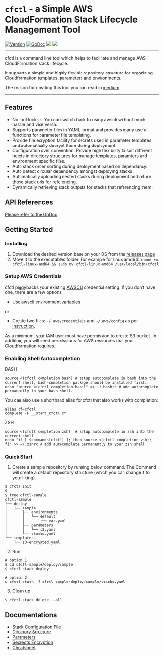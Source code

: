 # `cfctl` - a Simple AWS CloudFormation Stack Lifecycle Management Tool
[![Version](https://img.shields.io/github/v/release/liangrog/cfctl)](https://github.com/liangrog/cfctl/releases)
[![GoDoc](https://godoc.org/github.com/liangrog/cfctl?status.svg)](https://godoc.org/github.com/liangrog/cfctl)
![](https://github.com/liangrog/cfctl/workflows/Development/badge.svg)
![](https://github.com/liangrog/cfctl/workflows/Release/badge.svg)

----

cfctl is a command line tool which helps to facilitate and manage AWS CloudFormation stack lifecycle. 

It supports a simple and highly flexible repository structure for organising Cloudformation templates, parameters and environments. 

The reason for creating this tool you can read in [medium](https://itnext.io/from-lmdo-to-cfctl-the-journey-of-developing-a-devops-tool-13b5d3ba211e)

----

## Features

- No tool lock-in. You can switch back to using awscli without much hassle and vice versa.
- Supports parameter files in YAML format and provides many useful functions for parameter file templating.
- Provide file ecryption facility for secrets used in parameter templates and automatically decrypt them during deployment.
- Configuration over convention. Provide high flexibility to suit different needs in directory structures for manage templates, paramters and environment specific files.
- Auto stack order sorting during deployment based on dependancy.
- Auto detect circular dependency amongst deploying stacks.
- Automatically uploading nested stacks during deployment and return those stack urls for referencing.
- Dynamically retrieving stack outputs for stacks that referencing them.


## API References  
[Please refer to the GoDoc](https://godoc.org/github.com/liangrog/cfctl)

## Getting Started
### Installing
1. Download the desired version base on your OS from the [releases page](https://github.com/liangrog/cfctl/releases)
2. Move it to the executables folder. For example for linux amd64: `chmod +x cfctl-linux-amd64 && sudo mv cfctl-linux-amd64 /usr/local/bin/cfctl`


### Setup AWS Credentials
cfctl piggybacks your existing [AWSCLI](https://aws.amazon.com/cli/) credential setting. If you don't have one, there are a few options:
- Use awscli environment [variables](https://docs.aws.amazon.com/cli/latest/userguide/cli-configure-envvars.html)

or

- Create two files: `~/.aws/credentials` and `~/.aws/config` as per [instruction](https://docs.aws.amazon.com/cli/latest/userguide/cli-configure-files.html). 

As a minimum, your IAM user must have permission to create S3 bucket. In addition, you will need permissions for AWS resources that your Cloudformation requires.

### Enabling Shell Autocompletion
BASH

```
source <(cfctl completion bash) # setup autocomplete in bash into the current shell, bash-completion package should be installed first.
echo "source <(cfctl completion bash)" >> ~/.bashrc # add autocomplete permanently to your bash shell.
```

You can also use a shorthand alias for cfctl that also works with completion:
```
alias cf=cfctl
complete -F __start_cfctl cf
```

ZSH

```
source <(cfctl completion zsh)  # setup autocomplete in zsh into the current shell
echo "if [ $commands[cfctl] ]; then source <(cfctl completion zsh); fi" >> ~/.zshrc # add autocomplete permanently to your zsh shell
```

### Quick Start
1. Create a sample repository by running below command. The Command will create a default repository structure (which you can change it to your liking).
```
$ cfctl init
$
$ tree cfctl-sample
cfctl-sample
├── deploy
│   └── sample
│       ├── environments
│       │   └── default
│       │       └── var.yaml
│       ├── parameters
│       │   └── s3.yaml
│       └── stacks.yaml
└── templates
    └── s3-encrypted.yaml
```

2. Run
```
# option 1
$ cd cfctl-sample/deploy/sample
$ cfctl stack deploy

# option 2
$ cfctl stack -f cfctl-sample/deploy/sample/stacks.yaml
``` 

3. Clean up
```
$ cfctl stack delete --all
```

## Documentations
- [Stack Configuration File](docs/config.md)
- [Directory Structure](docs/directory.md)
- [Parameters](docs/parameters.md)
- [Secrects Encryption](docs/secrets.md)
- [Cheatsheet](docs/cheatsheet.md)
